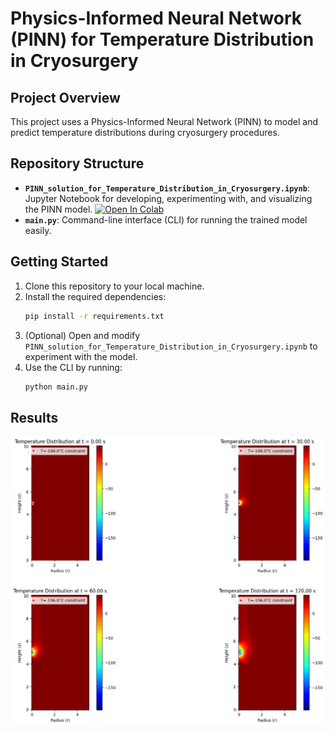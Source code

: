 # Physics-Informed Neural Network (PINN) for Temperature Distribution in Cryosurgery

## Project Overview

This project uses a Physics-Informed Neural Network (PINN) to model and predict temperature distributions during cryosurgery procedures.

## Repository Structure

- **`PINN_solution_for_Temperature_Distribution_in_Cryosurgery.ipynb`**: Jupyter Notebook for developing, experimenting with, and visualizing the PINN model.
    [![Open In Colab](https://colab.research.google.com/assets/colab-badge.svg)](https://colab.research.google.com/drive/1_YDuwGagSNFmD5s3sYGy3ggIF-sgwXI6?usp=sharing)
- **`main.py`**: Command-line interface (CLI) for running the trained model easily.

## Getting Started

1. Clone this repository to your local machine.
2. Install the required dependencies:
    ```bash
    pip install -r requirements.txt
    ```
3. (Optional) Open and modify `PINN_solution_for_Temperature_Distribution_in_Cryosurgery.ipynb` to experiment with the model.
4. Use the CLI by running:
    ```bash
    python main.py
    ```

## Results
![](images/results.png)
